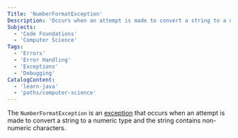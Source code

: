 ```yaml
---
Title: 'NumberFormatException'
Description: 'Occurs when an attempt is made to convert a string to a numeric type and the string contains non-numeric characters.'
Subjects:
  - 'Code Foundations'
  - 'Computer Science'
Tags:
  - 'Errors'
  - 'Error Handling'
  - 'Exceptions'
  - 'Debugging'
CatalogContent:
  - 'learn-java'
  - 'paths/computer-science'
---
```


The `NumberFormatException` is an [exception](https://www.codecademy.com/resources/docs/general/error) that occurs when an attempt is made to convert a string to a numeric type and the string contains non-numeric characters.
